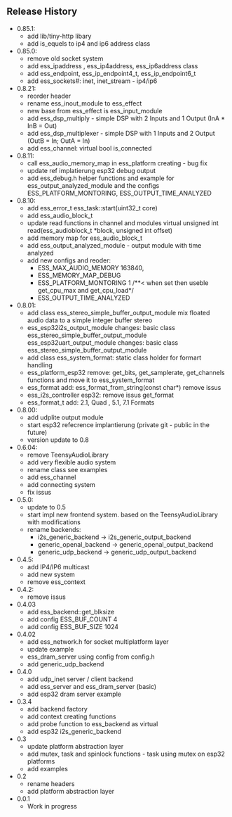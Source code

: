 
## Release History
* 0.85.1:
  - add lib/tiny-http libary
  - add is_equels to ip4 and ip6 address class
* 0.85.0:
  - remove old socket system
  - add ess_ipaddress , ess_ip4address, ess_ip6address class
  - add ess_endpoint, ess_ip_endpoint4_t, ess_ip_endpoint6_t
  - add ess_sockets#: inet, inet_stream - ip4/ip6
* 0.8.21:
  - reorder header
  - rename ess_inout_module to ess_effect
  - new base from ess_effect is ess_input_module
  - add ess_dsp_multiply - simple DSP with 2 Inputs and 1 Output (InA * InB = Out)
  - add ess_dsp_multiplexer - simple DSP with 1 Inputs and 2 Output (OutB = In; OutA = In)
  - add ess_channel: virtual bool is_connected
* 0.8.11:
  - call ess_audio_memory_map in ess_platform creating - bug fix
  - update ref implatierung esp32 debug output
  - add ess_debug.h helper functions and example for  ess_output_analyzed_module and the configs ESS_PLATFORM_MONTORING, ESS_OUTPUT_TIME_ANALYZED
* 0.8.10:
  - add ess_error_t ess_task::start(uint32_t core)
  - add ess_audio_block_t
  - update read functions in channel and modules virtual unsigned int  read(ess_audioblock_t *block, unsigned int offset)
  - add memory map for ess_audio_block_t
  - add ess_output_analyzed_module - output module with time analyzed
  - add new configs and reoder:
    - ESS_MAX_AUDIO_MEMORY 163840,
    - ESS_MEMORY_MAP_DEBUG
    - ESS_PLATFORM_MONTORING 1 /**< when set then useble get_cpu_max and get_cpu_load*/
    - ESS_OUTPUT_TIME_ANALYZED
* 0.8.01:
  - add  class ess_stereo_simple_buffer_output_module
    mix floated audio data to a simple integer buffer stereo
  - ess_esp32i2s_output_module changes:
    basic class ess_stereo_simple_buffer_output_module
    ess_esp32uart_output_module changes:
      basic class ess_stereo_simple_buffer_output_module
  - add class ess_system_format:
    static class holder for formart handling
  - ess_platform_esp32 remove:
    get_bits, get_samplerate, get_channels functions and move it to ess_system_format
  - ess_format add:
      ess_format_from_string(const char*)
      remove issus
  - ess_i2s_controller esp32:
      remove issus
      get_format
  - ess_format_t add:
      2.1, Quad , 5.1, 7.1 Formats
* 0.8.00:
  - add udplite output module
  - start esp32 refecrence implantierung (private git - public in the future)
  - version update to 0.8
* 0.6.04:
  - remove TeensyAudioLibrary
  - add very flexible audio system
  - rename class see examples
  - add ess_channel
  - add connecting system
  - fix issus
* 0.5.0:
  - update to 0.5
  - start impl new frontend system. based on the TeensyAudioLibrary with modifications
  - rename backends:
      - i2s_generic_backend -> i2s_generic_output_backend
      - generic_openal_backend -> generic_openal_output_backend
      - generic_udp_backend -> generic_udp_output_backend
* 0.4.5:
  - add IP4/IP6 multicast
  - add new system
  - remove ess_context
* 0.4.2:
  - remove issus
* 0.4.03
  - add ess_backend::get_blksize
  - add config ESS_BUF_COUNT 4
  - add config ESS_BUF_SIZE      1024
* 0.4.02
  - add ess_network.h for socket multiplatform layer
  - update example
  - ess_dram_server using config from config.h
  - add generic_udp_backend
* 0.4.0
  - add udp_inet server / client backend
  - add ess_server and ess_dram_server (basic)
  - add esp32 dram server example
* 0.3.4
  - add backend factory
  - add context creating functions
  - add probe function to ess_backend as virtual
  - add esp32 i2s_generic_backend
* 0.3
  - update platform abstraction layer
  - add mutex, task and spinlock functions - task using mutex on esp32 platforms
  - add examples
* 0.2
  - rename headers
  - add platform abstraction layer
* 0.0.1
  - Work in progress
